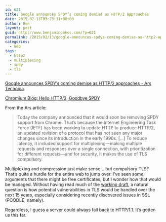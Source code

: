 ```yaml
---
id: 621
title: Google announces SPDY’s coming demise as HTTP/2 approaches
date: 2015-02-13T03:23:31+00:00
author: Ben
layout: post
guid: http://www.benjaminoakes.com/?p=621
permalink: /2015/02/13/google-announces-spdys-coming-demise-as-http2-approaches/
categories:
  - Web
tags:
  - http2
  - multiplexing
  - spdy
  - tls
---
```

[Google announces SPDY’s coming demise as HTTP/2 approaches - Ars Technica](http://arstechnica.com/information-technology/2015/02/google-announces-spdys-coming-demise-as-http2-approaches/).
  
[Chromium Blog: Hello HTTP/2, Goodbye SPDY](http://blog.chromium.org/2015/02/hello-http2-goodbye-spdy-http-is_9.html)

From the Ars article:

> Today the company announced that it would soon be removing SPDY support from Chrome. That&#8217;s because the Internet Engineering Task Force (IETF) has been working to update HTTP to produce HTTP/2, an updated revision of a protocol that has not seen any major changes since its introduction in the early 1990s. [...] To reduce latency, it included support for multiplexing—making multiple requests and responses over a single connection, with prioritization for different requests—and for security, it makes the use of TLS compulsory.

Multiplexing and compression just make sense... but compulsory TLS? That&#8217;s quite a hurdle for the entire web to jump over. I&#8217;ve seen some arguments that there might be free certificates, but I wonder how that would be managed. Without having read much of the [working draft](https://tools.ietf.org/html/draft-ietf-httpbis-http2-16#section-9.2.1), a natural question is how potential vulnerabilities in TLS would be handled over the next 15 years, especially considering recently discovered issues in SSL (POODLE, namely).

Regardless, I guess a server could always fall back to HTTP/1.1. It&#8217;s gotten us this far.